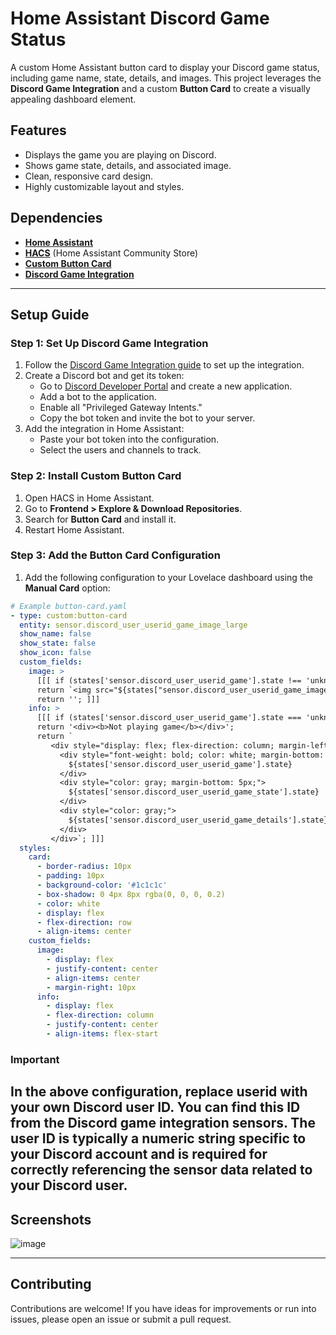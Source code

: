 # Home Assistant Discord Game Status

A custom Home Assistant button card to display your Discord game status, including game name, state, details, and images. This project leverages the **Discord Game Integration** and a custom **Button Card** to create a visually appealing dashboard element.

## Features
- Displays the game you are playing on Discord.
- Shows game state, details, and associated image.
- Clean, responsive card design.
- Highly customizable layout and styles.

## Dependencies
- **[Home Assistant](https://www.home-assistant.io/)**
- **[HACS](https://hacs.xyz/)** (Home Assistant Community Store)
- **[Custom Button Card](https://github.com/custom-cards/button-card)**
- **[Discord Game Integration](https://github.com/LordBoos/discord_game)**

---

## Setup Guide

### Step 1: Set Up Discord Game Integration
1. Follow the [Discord Game Integration guide](https://github.com/LordBoos/discord_game) to set up the integration.
2. Create a Discord bot and get its token:
   - Go to [Discord Developer Portal](https://discordapp.com/developers/applications/) and create a new application.
   - Add a bot to the application.
   - Enable all "Privileged Gateway Intents."
   - Copy the bot token and invite the bot to your server.
3. Add the integration in Home Assistant:
   - Paste your bot token into the configuration.
   - Select the users and channels to track.

### Step 2: Install Custom Button Card
1. Open HACS in Home Assistant.
2. Go to **Frontend > Explore & Download Repositories**.
3. Search for **Button Card** and install it.
4. Restart Home Assistant.

### Step 3: Add the Button Card Configuration

1. Add the following configuration to your Lovelace dashboard using the **Manual Card** option:

```yaml
# Example button-card.yaml
- type: custom:button-card
  entity: sensor.discord_user_userid_game_image_large
  show_name: false
  show_state: false
  show_icon: false
  custom_fields:
    image: >
      [[[ if (states['sensor.discord_user_userid_game'].state !== 'unknown') 
      return `<img src="${states["sensor.discord_user_userid_game_image_large"].attributes.entity_picture}" style="width: 75px; height: 75px; border-radius: 10%;">`; 
      return ''; ]]]
    info: >
      [[[ if (states['sensor.discord_user_userid_game'].state === 'unknown') 
      return '<div><b>Not playing game</b></div>'; 
      return `
         <div style="display: flex; flex-direction: column; margin-left: 10px;">
           <div style="font-weight: bold; color: white; margin-bottom: 5px;">
             ${states['sensor.discord_user_userid_game'].state}
           </div>
           <div style="color: gray; margin-bottom: 5px;">
             ${states['sensor.discord_user_userid_game_state'].state}
           </div>
           <div style="color: gray;">
             ${states['sensor.discord_user_userid_game_details'].state}
           </div>
         </div>`; ]]]
  styles:
    card:
      - border-radius: 10px
      - padding: 10px
      - background-color: '#1c1c1c'
      - box-shadow: 0 4px 8px rgba(0, 0, 0, 0.2)
      - color: white
      - display: flex
      - flex-direction: row
      - align-items: center
    custom_fields:
      image:
        - display: flex
        - justify-content: center
        - align-items: center
        - margin-right: 10px
      info:
        - display: flex
        - flex-direction: column
        - justify-content: center
        - align-items: flex-start
```

### Important
In the above configuration, replace **userid** with your own Discord user ID. You can find this ID from the Discord game integration sensors. The user ID is typically a numeric string specific to your Discord account and is required for correctly referencing the sensor data related to your Discord user.
---

## Screenshots
![image](https://github.com/user-attachments/assets/5f4765d9-1ed8-4155-83db-0dcf347b371e)

---

## Contributing
Contributions are welcome! If you have ideas for improvements or run into issues, please open an issue or submit a pull request.


